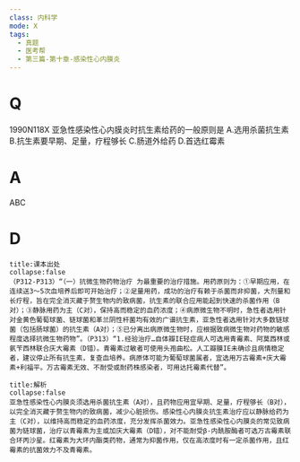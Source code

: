 ```yaml
---
class: 内科学
mode: X
tags:
  - 真题
  - 医考帮
  - 第三篇-第十章-感染性心内膜炎
---
```


# Q
1990N118X 亚急性感染性心内膜炎时抗生素给药的一般原则是
A.选用杀菌抗生素
B.抗生素要早期、足量，疗程够长
C.肠道外给药
D.首选红霉素

# A
ABC
# D
```ad-note
title:课本出处
collapse:false
（P312-P313）“（一）抗微生物药物治疗 为最重要的治疗措施。用药原则为：①早期应用，在连续送3～5次血培养后即可开始治疗；②足量用药，成功的治疗有赖于杀菌而非抑菌，大剂量和长疗程，旨在完全消灭藏于赘生物内的致病菌，抗生素的联合应用能起到快速的杀菌作用（B对）；③静脉用药为主（C对），保持高而稳定的血药浓度；④病原微生物不明时，急性者选用针对金黄色葡萄球菌、链球菌和革兰阴性杆菌均有效的广谱抗生素，亚急性者选用针对大多数链球菌（包括肠球菌）的抗生素（A对）；⑤已分离出病原微生物时，应根据致病微生物对药物的敏感程度选择抗微生物药物”。（P313）“1.经验治疗…自体瓣IE轻症病人可选用青霉素、阿莫西林或氨苄西林联合庆大霉素（D错）。青霉素过敏者可使用头孢曲松。人工瓣膜IE未确诊且病情稳定者，建议停止所有抗生素，复查血培养。病原体可能为葡萄球菌属者，宜选用万古霉素+庆大霉素+利福平。万古霉素无效、不耐受或耐药株感染者，可用达托霉素代替”。
```

```ad-summary
title:解析
collapse:false
亚急性感染性心内膜炎须选用杀菌抗生素（A对），且药物应用宜早期、足量，疗程够长（B对），以完全消灭藏于赘生物内的致病菌，减少心脏损伤。感染性心内膜炎抗生素治疗应以静脉给药为主（C对），以维持高而稳定的血药浓度，充分发挥杀菌效力。亚急性感染性心内膜炎的常见致病菌为链球菌，治疗以青霉素为主或加庆大霉素（D错），对不能耐受β-内酰胺酶者可选万古霉素联合环丙沙星。红霉素为大环内酯类药物，通常为抑菌作用，仅在高浓度时有一定杀菌作用，且红霉素的抗菌效力不及青霉素。
```

